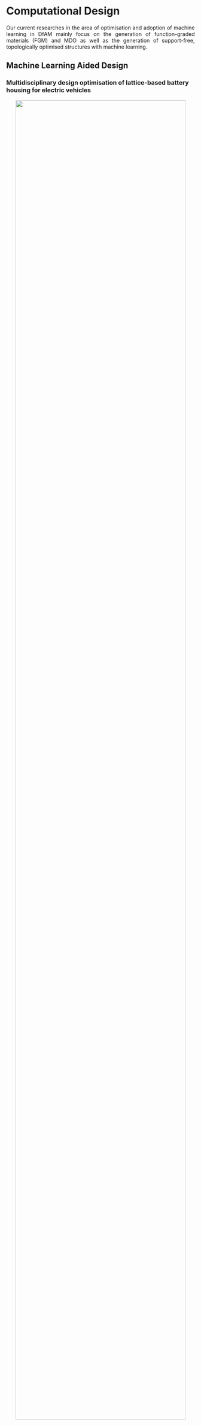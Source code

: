 <h1> Computational Design </h1>
<div style="text-align: justify"> 
Our current researches in the area of optimisation and adoption of machine learning in DfAM mainly focus on the generation of function-graded materials (FGM) and MDO as well as the generation of support-free, topologically optimised structures with machine learning.
</div>


<h2> Machine Learning Aided Design </h2>
<h3 id="batt-casing_AW"> Multidisciplinary design optimisation of lattice-based battery housing for electric vehicles </h3>
<div style="text-align:center">
<img src="/../_media/research/Amber_BatteryCase.jpg" style="width:95%">
</div>

<div style="text-align: justify"> 
In this study, a graded lattice design framework is developed based on Topology Optimisation (TO) to effectively tackle the multidisciplinary objectives associated with battery housing.

* Leverages the triply periodic minimal surfaces lattices, aiming for high mechanical stiffness and efficient heat dissipation considering heat conduction and convection. 
* Bridges the research gap by embedding thermal convection into the TO framework, while accounting for thermal conduction in thermal management.
* Demonstrated through the battery housing design, showcasing its ability to address multidisciplinary objectives as evidenced by the analysis of the Pareto front. 

This study identifies the potential of lattices in lightweight applications incorporating multiphysics and offers an efficient lattice design framework readily extended to other engineering challenges. 
</div>

<b> Key collaborators </b>: 

Members from Hamburg University of Applied Sciences (HAW): <a style = " white-space:nowrap; " href="https://www.haw-hamburg.de/en/university/employees/detail/person/person/show/thomas-kletschkowski/" target = "_blank">Prof. Thomas Kletschkowski</a>, <a style = " white-space:nowrap; " href="https://www.haw-hamburg.de/en/university/employees/detail/person/person/show/benedikt-plaumann/" target = "_blank">Prof. Benedikt Plaumann</a>, <a style = " white-space:nowrap; " href="https://www.haw-hamburg.de/en/university/employees/detail/person/person/show/maximilian-schutzeichel/" target = "_blank">Dr Maximilian Schutzeichel</a>

<b> Relevant Publication(s): </b>

J. Wang, M. Schutzeichel , B. Plaumann, T. Kletschkowski, A. Panesar, <i>Multidisciplinary design optimisation of lattice-based battery housing for electric vehicles.</i> Scientific Report 14, 12265 (2024). https://doi.org/10.1038/s41598-024-60124-4 

<hr>

<h3 id="inverse-design_AW"> Machine learning based lattice generation method derived from topology optimisation </h3>
<div style="text-align:center">
<img src="/../_media/research/Amber_inversedesign.gif" style="width:95%">
</div>

<div style="text-align: justify"> 
We propose a novel lattice generation method that designs graded lattice structures with the assistance of Machine Learning (ML). 

* A Neural Network (NN)-based inverse lattice generator is trained to output lattice unit cells from the input of target mechanical properties. 
* Utilises information from fast low-resolution Topology Optimisation (TO) design to inform the trained inverse generator and map lattice cells. 
* The proposed method provides close to optimal performance whilst making the realisation of these solutions exceptionally quick. 
</div>

<b> Relevant Publication(s): </b>

J. Wang, A. Panesar, <i> Machine learning based lattice generation method derived from topology optimisation</i>, Additive Manufacturing Journal, Volume 60, (2022), 103238. https://doi.org/10.1016/j.addma.2022.103238

<hr>

<h3 id="PINN"> Multi-layer temperature history prediction during directed energy deposition using physics-informed neural network (PINN) </h3>
<div style="text-align:center">
<img src="/../_media/research/PINN_DED_gif.gif" style="width:95%">
</div>

<div style="text-align: justify"> 
This project implements a physics-informed neural network (PINN)-based solution framework that predicts the thermal history during a multi-layer Directed Energy Deposition (DED) process. 

* New opportunities for modelling the thermally induced distortion in metal AM with the meshless nature and the readily available derivative information from PINN solution.
* Overcomes the usual shortfall of neural networks (NNs) in dealing with discontinuities making multi-layer PINN-based simulation possible.
* Benchmark against ANSYS validates accuracy of the proposed framework to be comparable to numerical methods. Additionally, offering computational time-savings thereby making it amenable for use in design-optimisation algorithms.

The proposed framework sets the foundation for the subsequent exploration of applying scientific machine learning (SciML) techniques to real-life engineering applications. Furthermore, remarks on strategies to improve ease of training and prediction accuracy by PINN for the particular use case in DED temperature history prediction have been made. 
</div>

<b> Relevant Publication(s): </b>

B. Peng, A. Panesar, <i> Multi-scan thermal simulation using physics-informed neural network</i>, (Under review)

<hr>

<h3 id="latent-space"> Smooth transition unit cell generation via latent-space arithmetic </h3>
<div style="text-align:center">
<img src="/../_media/research/latent_space.gif" style="width:100%">
</div>

<div style="text-align: justify"> 
A latent-space-arithmetic-based framework is proposed and developed in this project to generate smooth transition between dissimilar unit cells. It allows lattice structures with multiple unit cell types to be realised. 

* Variational Autoencoder (VAE) is trained to map the unit cells to the latent space
* The proposed strategy ensures both smoothness in transition and connectivity with the target cells.
* Transitions between different types of triply periodic minimal surface (TPMS) and truss-based unit cells can be generated.

Benchmark comparisons against analytical morphing and existing ML-based solutions indicate that the proposed framework consistently achieves superior performance.
</div>

<b> Relevant Publication(s): </b>

X. Yu, B. Peng, A. Panesar, <i> Smooth 3D transition cell generation based on latent space arithmetic</i>, (Under review)





<h2> Topology Optimisation for Multi-physics Problems </h2>

<h3 id="battery_CK"> Discovery of next-generation battery electrodes using topology optimization </h3>
<div style="text-align:center">
<img src="/../_media/research/2023_08_CK_battery.gif" style="width:100%">
</div>

<div style="text-align: justify"> 
Efficient storage and deployment of renewable energy sources like solar and wind are essential for achieving global CO2 reduction targets as energy demand is projected to rise by 25% by 2030. Insertion-electrode batteries, such as sodium-ion and lithium-ion, are key advancements in energy storage systems, but their performance is often limited by ion and electron transport inefficiencies and mechanical damage to electrodes. Improving battery performance requires controlling electrode nanoarchitecture, which presents a complex design challenge across multiple disciplines, including electrochemistry, solid mechanics, materials science, and mathematical optimization. 

<b>Project at a glance:</b>

* Renewable energy storage is critical to meeting CO2 reduction targets amid rising energy demand.
* Insertion-electrode batteries like Na-ion and Li-ion are pivotal in advanced energy storage but face performance limitations. Optimising electrode nanoarchitecture is essential for enhancing battery capacity, rate capability, and cycle life.
* This research integrates electrochemistry, solid mechanics, materials science, and mathematical optimization for optimal design.


</div>

<b> Key collaborators </b>: 

Members from Imperial: <a style = " white-space:nowrap; " href="https://www.imperial.ac.uk/people/m.p.ryan" target = "_blank">Prof. Mary Ryan</a>, <a style = " white-space:nowrap; " href="https://www.imperial.ac.uk/people/m.shaffer" target = "_blank">Prof. Milo Shaffer</a>, <a style = " white-space:nowrap; " href="https://www.imperial.ac.uk/people/m.titirici" target = "_blank">Prof. Magda Titirici</a>, <a style = " white-space:nowrap; " href="https://www.imperial.ac.uk/people/i.stephens" target = "_blank">Prof. Ifan Stephens</a>;

Industry sponsor: Shell (contributor: <a style = " white-space:nowrap; " href="https://www.linkedin.com/in/peterklusener/" target = "_blank">Dr Peter Klusener</a>) 

<b> Relevant Publication(s): </b>

C Imediegwu, MSP Shaffer, MP Ryan, A Panesar, <i>Modelling optimum thickness and architecture for lithium-ion battery cathodes</i>, Journal of Power Sources, 2024, 614, 235005 

<h3 id="bone_CK"> Topology optimisation of bespoke orthopaedic implants </h3>
<div style="text-align:center">
<img src="/../_media/research/ck_BoneImplantImage.png" style="width:90%">
</div>

<div style="text-align: justify"> 
Total Hip Arthroplasty (THA) is a surgical procedure to replace damaged hip joints, but a significant challenge is the need for costly revision surgeries due to implant failures, costing the UK's NHS over £60 million annually. The most common causes for revision are aseptic loosening and bone remodelling, both linked to inadequate implant design. This project aims to develop patient-specific implants using a multi-objective optimisation approach to minimize these risks by optimising implant topology. 

The collaboration between Imperial College London and the University of Birmingham integrates computational design, additive manufacturing, and experimental testing to create and validate functionally graded implants, potentially improving post-THA outcomes.

<b>Project at a glance:</b>

* THA revision surgeries are costly and often caused by risks of aseptic loosening and bone remodelling.
* The project aims to design patient-specific implants to reduce these revision risks. A multi-objective optimisation framework is proposed to find optimal implant topologies.
* Complementing computational design approach with additive manufacturing and experimental validation to test the optimised implants.

</div>

<b> Key collaborators </b>: 

Members from University of Birmingham: <a style = " white-space:nowrap; " href="https://www.birmingham.ac.uk/staff/profiles/metallurgy/attallah-moataz" target = "_blank">Prof. Moataz Attallah</a>, <a style = " white-space:nowrap; " href="https://www.birmingham.ac.uk/research/activity/metallurgy-materials/amplab/team" target = "_blank">Peter Ibrahim</a>

<b> Relevant Publication(s): </b>

<i>Topology Optimisation of bespoke lattice orthopaedic implants </i> (In preparation)


<!-- <h3 id="struc-power-comp"> Structural Power Composites </h3>
<div style="text-align:center">
<img src="/../_media/research/strucComp.gif" style="width:100%">
</div>

<div style="text-align: justify"> 
We have been collaborating with <a style = " white-space:nowrap; " href="https://www.imperial.ac.uk/people/e.greenhalgh" target = "_blank">Prof. Emile S Greenhalgh</a> on progressing <a style = " white-space:nowrap; " href="https://www.imperial.ac.uk/structural-power-composites/team/" target = "_blank">structural power composites</a>, particulalrly on the modelling and optimisation front. Our work has unravelled novel topologies for structual electrolyte materials which are considered pivotal for the development of structual batteries/supercapacitors. 
</div>

<b> Relevant Publication(s): </b>

C. Lee, E. S. Greenhalgh, M. S. P. Shaffer, A. Panesar, <i> Optimized microstructures for multifunctional structural electrolytes</i>, Multifunct. Mater., Volume 2, (2019), 045001, https://dx.doi.org/10.1088/2399-7532/ab47ed -->


<h2> Numerical Modelling </h2>

<h3 id="struc-power-comp"> Multiphysics Modelling for Structural Supercapacitors </h3>
<div style="text-align:center">
<img src="/../_media/research/shimeng_strucComp.png" style="width:100%">
</div>

<div style="text-align: justify"> 
We have been collaborating with <a style = " white-space:nowrap; " href="https://www.imperial.ac.uk/people/e.greenhalgh" target = "_blank">Prof. Emile S Greenhalgh</a> on progressing <a style = " white-space:nowrap; " href="https://www.imperial.ac.uk/structural-power-composites/team/" target = "_blank">structural power composites</a>, particulalrly on the modelling and optimisation front. Our work has unravelled novel topologies for structual electrolyte materials which are considered pivotal for the development of structual batteries/supercapacitors. 

A three-dimensional finite element model for structural supercapacitors (SSCs) was developed to understand the electrochemical behaviour of both SSC devices as well as different constituents. A range of factors for the design of SSCs were extensively studied, including the separator thickness and porosity, and electrode thickness and fibre volume fraction. A galvanostatic charge and discharging (GCD) test was performed on the proposed model to obtain the specific capacitance, specific energy and specific power of the SSC device. The simulation results were then validated with the experimental data from our previous work regarding the performance criteria mentioned above. In general, this electrochemical model sets the stepping stone for further electro-chemo-mechanical models for SSCs, as well as promotes the development of virtual certification of SSC devices. 
</div>

<b> Key collaborators </b>: 

Members from Imperial: <a style = " white-space:nowrap; " href="https://www.imperial.ac.uk/people/e.greenhalgh" target = "_blank">Prof. Emile S Greenhalgh</a>, <a style = " white-space:nowrap; " href="https://www.imperial.ac.uk/people/m.shaffer" target = "_blank">Prof. Milo Shaffer</a>, <a style = " white-space:nowrap; " href="https://profiles.imperial.ac.uk/anthony" target = "_blank">Prof. Anthony Kucernak</a>

<!-- <b> Relevant Publication(s): </b> -->
